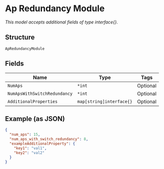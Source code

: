 
# Ap Redundancy Module

*This model accepts additional fields of type interface{}.*

## Structure

`ApRedundancyModule`

## Fields

| Name | Type | Tags | Description |
|  --- | --- | --- | --- |
| `NumAps` | `*int` | Optional | - |
| `NumApsWithSwitchRedundancy` | `*int` | Optional | - |
| `AdditionalProperties` | `map[string]interface{}` | Optional | - |

## Example (as JSON)

```json
{
  "num_aps": 15,
  "num_aps_with_switch_redundancy": 8,
  "exampleAdditionalProperty": {
    "key1": "val1",
    "key2": "val2"
  }
}
```

